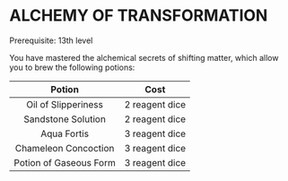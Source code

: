 # ALCHEMY OF TRANSFORMATION

Prerequisite: 13th level

You have mastered the alchemical secrets of shifting matter, which allow you to brew the following potions:

| Potion                 | Cost           |
| :--------------------: | :------------: |
| Oil of Slipperiness    | 2 reagent dice |
| Sandstone Solution     | 2 reagent dice |
| Aqua Fortis            | 3 reagent dice |
| Chameleon Concoction   | 3 reagent dice |
| Potion of Gaseous Form | 3 reagent dice |